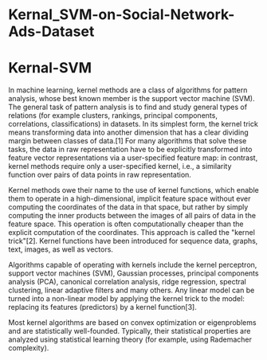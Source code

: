 # Kernal_SVM-on-Social-Network-Ads-Dataset
<h1>Kernal-SVM</h1>
In machine learning, kernel methods are a class of algorithms for pattern analysis, whose best known member is the support vector machine (SVM). The general task of pattern analysis is to find and study general types of relations (for example clusters, rankings, principal components, correlations, classifications) in datasets. In its simplest form, the kernel trick means transforming data into another dimension that has a clear dividing margin between classes of data.[1] For many algorithms that solve these tasks, the data in raw representation have to be explicitly transformed into feature vector representations via a user-specified feature map: in contrast, kernel methods require only a user-specified kernel, i.e., a similarity function over pairs of data points in raw representation.

Kernel methods owe their name to the use of kernel functions, which enable them to operate in a high-dimensional, implicit feature space without ever computing the coordinates of the data in that space, but rather by simply computing the inner products between the images of all pairs of data in the feature space. This operation is often computationally cheaper than the explicit computation of the coordinates. This approach is called the "kernel trick"[2]. Kernel functions have been introduced for sequence data, graphs, text, images, as well as vectors.

Algorithms capable of operating with kernels include the kernel perceptron, support vector machines (SVM), Gaussian processes, principal components analysis (PCA), canonical correlation analysis, ridge regression, spectral clustering, linear adaptive filters and many others. Any linear model can be turned into a non-linear model by applying the kernel trick to the model: replacing its features (predictors) by a kernel function[3].

Most kernel algorithms are based on convex optimization or eigenproblems and are statistically well-founded. Typically, their statistical properties are analyzed using statistical learning theory (for example, using Rademacher complexity).
